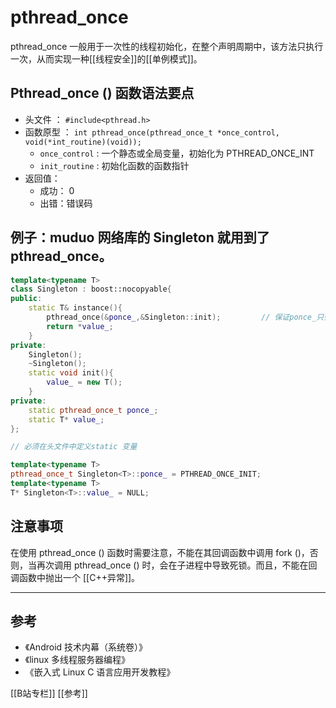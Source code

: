# pthread_once

pthread_once 一般用于一次性的线程初始化，在整个声明周期中，该方法只执行一次，从而实现一种[[线程安全]]的[[单例模式]]。

## Pthread_once () 函数语法要点
+ 头文件		： `#include<pthread.h>`
+ 函数原型 ： `int pthread_once(pthread_once_t *once_control, void(*int_routine)(void));`
	+  `once_control` :  一个静态或全局变量，初始化为 PTHREAD_ONCE_INT
	+ `init_routine` : 初始化函数的函数指针
+ 返回值：
	+ 成功： 0
	+ 出错：错误码

## 例子：muduo 网络库的 Singleton 就用到了 pthread_once。

```c++
template<typename T>
class Singleton : boost::nocopyable{		
public:
	static T& instance(){
		pthread_once(&ponce_,&Singleton::init);			// 保证ponce_只会被执回调执行一次Singleton::init
		return *value_;
	}
private:
	Singleton();
	~Singleton();
	static void init(){
		value_ = new T();
	}
private:
	static pthread_once_t ponce_;
	static T* value_;
};

// 必须在头文件中定义static 变量

template<typename T>
pthread_once_t Singleton<T>::ponce_ = PTHREAD_ONCE_INIT;
template<typename T>
T* Singleton<T>::value_ = NULL;

```

## 注意事项
在使用 pthread_once () 函数时需要注意，不能在其回调函数中调用 fork ()，否则，当再次调用 pthread_once () 时，会在子进程中导致死锁。而且，不能在回调函数中抛出一个 [[C++异常]]。

---

## 参考
+ 《Android 技术内幕（系统卷）》
+ 《linux 多线程服务器编程》
+ 《嵌入式 Linux C 语言应用开发教程》


[[B站专栏]]
[[参考]]
